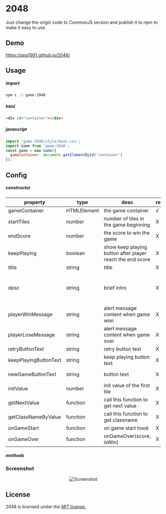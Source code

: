 # 2048
Just change the origin code to CommonJS version and publish it to npm to make it easy to use.

## Demo
https://ppq1991.github.io/2048/

## Usage
##### import
```bash
npm i -S game-2048
```

##### html
```html
<div id="container"></div>
```

##### javascript
```js
import 'game-2048/style/main.css';
import Game from 'game-2048';
const game = new Game({
  gameContainer: document.getElementById('container')
}); 
```

## Config
##### constructor
|property|type|desc|required|default|
|---|---|---|---|---|
|gameContainer|HTMLElement|the game container|√|undefined|
|startTiles|number|number of tiles in the game beginning|X|2|
|endScore|number|the score to win the game|X|2048|
|keepPlaying|boolean|show keep playing button after player reach the end score|X|false|
|title|string|title|X|2048|
|desc|string|brief intro|X|Join the numbers and get to the 2048 tile!|
|playerWinMessage|string|alert message content when game won|X|You Win!|
|playerLoseMessage|string|alert message content when game over|X|Game Over!|
|retryButtonText|string|retry button text|X|Try Again|
|keepPlayingButtonText|string|keep playing button text|X|Keep Going!|
|newGameButtonText|string|button text|X|New Game|
|initValue|number|init value of the first tile|X|2|
|getNextValue|function|call this function to get next value|X|v => v * 2|
|getClassNameByValue|function|call this function to get classname|X|v => `tile-${v}`|
|onGameStart|function|on game start hook|X|undefined|
|onGameOver|function|onGameOver(score, isWin)|X|undefined|

##### methods


### Screenshot

<p align="center">
  <img src="https://cloud.githubusercontent.com/assets/1175750/8614312/280e5dc2-26f1-11e5-9f1f-5891c3ca8b26.png" alt="Screenshot"/>
</p>


## License
2048 is licensed under the [MIT license.](https://github.com/gabrielecirulli/2048/blob/master/LICENSE.txt)
